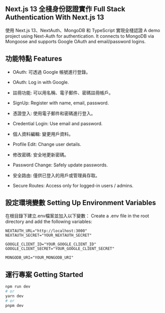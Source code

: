 ## Next.js 13 全棧身份認證實作 Full Stack Authentication With Next.js 13
使用 Next.js 13、NextAuth、MongoDB 和 TypeScript 實現全棧認證
A demo project using Next-Auth for authentication. It connects to MongoDB via Mongoose and supports Google OAuth and email/password logins.

## 功能特點 Features
- OAuth: 可透過 Google 帳號進行登錄。
- OAuth: Log in with Google.

- 註冊功能: 可以用名稱、電子郵件、密碼註冊帳戶。
- SignUp: Register with name, email, password.

- 憑證登入: 使用電子郵件和密碼進行登入。
- Credential Login: Use email and password.

- 個人資料編輯: 變更用戶資料。
- Profile Edit: Change user details.

- 修改密碼: 安全地更新密碼。
- Password Change: Safely update passwords.

- 安全路由: 僅供已登入的用戶或管理員存取。
- Secure Routes: Access only for logged-in users / admins.

## 設定環境變數 Setting Up Environment Variables
在根目錄下建立.env檔案並加入以下變數：
Create a .env file in the root directory and add the following variables:

```env
NEXTAUTH_URL="http://localhost:3000"
NEXTAUTH_SECRET="YOUR_NEXTAUTH_SECRET"

GOOGLE_CLIENT_ID="YOUR_GOOGLE_CLIENT_ID"
GOOGLE_CLIENT_SECRET="YOUR_GOOGLE_CLIENT_SECRET"

MONGODB_URI="YOUR_MONGODB_URI"
```

## 運行專案 Getting Started

```bash
npm run dev
# or
yarn dev
# or
pnpm dev
```